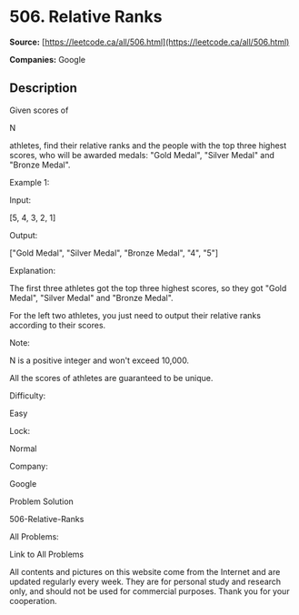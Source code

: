 # 506. Relative Ranks

**Source:** [https://leetcode.ca/all/506.html](https://leetcode.ca/all/506.html)

**Companies:** Google

## Description

Given scores of

N

athletes, find their relative ranks and the people with the top
        three highest scores, who will be awarded medals: "Gold Medal", "Silver Medal" and "Bronze
        Medal".

Example 1:

Input:

[5, 4, 3, 2, 1]

Output:

["Gold Medal", "Silver Medal", "Bronze Medal", "4", "5"]

Explanation:

The first three athletes got the top three highest scores, so they got "Gold Medal", "Silver Medal" and "Bronze Medal".

For the left two athletes, you just need to output their relative ranks according to their scores.

Note:

N is a positive integer and won't exceed 10,000.

All the scores of athletes are guaranteed to be unique.

Difficulty:

Easy

Lock:

Normal

Company:

Google

Problem Solution

506-Relative-Ranks

All Problems:

Link to All Problems

All contents and pictures on this website come from the Internet and are updated regularly every week. They are for personal study and research only, and should not be used for commercial purposes. Thank you for your cooperation.

